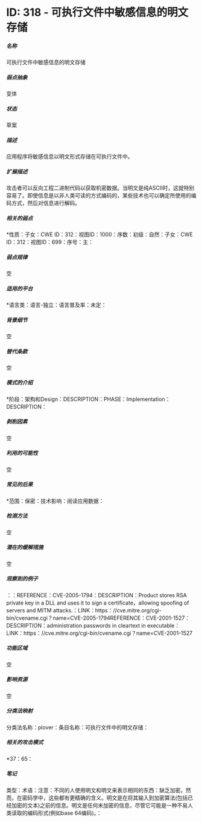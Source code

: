 # ID: 318 - 可执行文件中敏感信息的明文存储
<h5>名称</h5>可执行文件中敏感信息的明文存储
<h5>弱点抽象</h5>变体
<h5>状态</h5>草案
<h5>描述</h5>应用程序将敏感信息以明文形式存储在可执行文件中。
<h5>扩展描述</h5>攻击者可以反向工程二进制代码以获取机密数据。当明文是纯ASCII时，这就特别容易了。即使信息是以非人类可读的方式编码的，某些技术也可以确定所使用的编码方式，然后对信息进行解码。
<h5>相关的弱点</h5>*性质：子女：CWE ID：312：视图ID：1000：序数：初级：自然：子女：CWE ID：312：视图ID：699：序号：主：
<h5>弱点规律</h5>空
<h5>适用的平台</h5>*语言类：语言-独立：语言普及率：未定：
<h5>背景细节</h5>空
<h5>替代条款</h5>空
<h5>模式的介绍</h5>*阶段：架构和Design：DESCRIPTION：PHASE：Implementation：DESCRIPTION：
<h5>剥削因素</h5>空
<h5>利用的可能性</h5>空
<h5>常见的后果</h5>*范围：保密：技术影响：阅读应用数据：
<h5>检测方法</h5>空
<h5>潜在的缓解措施</h5>空
<h5>观察到的例子</h5>：：REFERENCE：CVE-2005-1794：DESCRIPTION：Product stores RSA private key in a DLL and uses it to sign a certificate，allowing spoofing of servers and MITM attacks.：LINK：https：//cve.mitre.org/cgi-bin/cvename.cgi？name=CVE-2005-1794REFERENCE：CVE-2001-1527：DESCRIPTION：administration passwords in cleartext in executable：LINK：https：//cve.mitre.org/cgi-bin/cvename.cgi？name=CVE-2001-1527
<h5>功能区域</h5>空
<h5>影响资源</h5>空
<h5>分类法映射</h5>分类法名称：plover：条目名称：可执行文件中的明文存储：
<h5>相关的攻击模式</h5>*37：65：
<h5>笔记</h5>类型：术语：注意：不同的人使用明文和明文来表示相同的东西：缺乏加密。然而，在密码学中，这些都有更精确的含义。明文是在将其输入到加密算法(包括已经加密的文本)之前的信息。明文是任何未加密的信息，尽管它可能是一种不易人类读取的编码形式(例如base 64编码)。：

